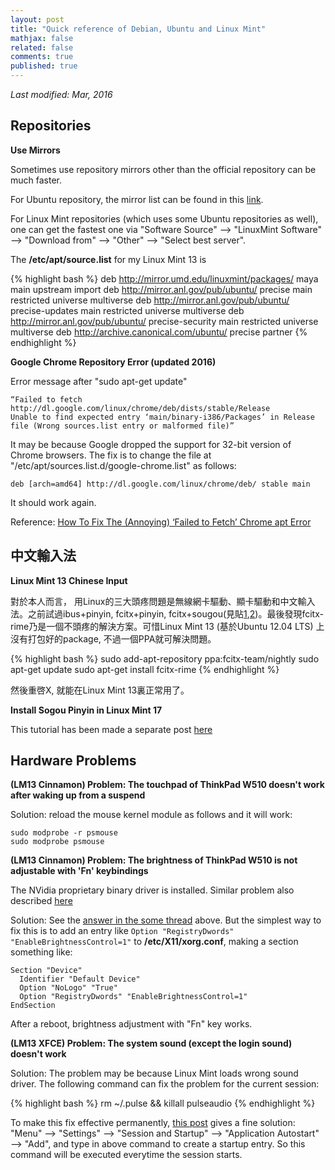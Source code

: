 ```yaml
---
layout: post
title: "Quick reference of Debian, Ubuntu and Linux Mint"
mathjax: false
related: false
comments: true
published: true
---
```



_Last modified: Mar, 2016_


## Repositories

__Use Mirrors__

Sometimes use repository mirrors other than the official repository can be much faster. 

For Ubuntu repository, the mirror list can be found in this [link](https://launchpad.net/ubuntu/+archivemirrors). 

For Linux Mint repositories (which uses some Ubuntu repositories as well), one can get the fastest one via "Software Source" --> "LinuxMint Software" --> "Download from" --> "Other" --> "Select best server". 

The __/etc/apt/source.list__ for my Linux Mint 13 is 

{% highlight bash %}
deb http://mirror.umd.edu/linuxmint/packages/ maya main upstream import
deb http://mirror.anl.gov/pub/ubuntu/ precise main restricted universe multiverse
deb http://mirror.anl.gov/pub/ubuntu/ precise-updates main restricted universe multiverse
deb http://mirror.anl.gov/pub/ubuntu/ precise-security main restricted universe multiverse
deb http://archive.canonical.com/ubuntu/ precise partner
{% endhighlight %}

__Google Chrome Repository Error (updated 2016)__

Error message after "sudo apt-get update"

```
“Failed to fetch http://dl.google.com/linux/chrome/deb/dists/stable/Release
Unable to find expected entry ‘main/binary-i386/Packages’ in Release file (Wrong sources.list entry or malformed file)”
```

It may be because Google dropped the support for 32-bit version of Chrome browsers. The fix is to change the file at "/etc/apt/sources.list.d/google-chrome.list" as follows: 

```
deb [arch=amd64] http://dl.google.com/linux/chrome/deb/ stable main
```

It should work again. 

Reference: [How To Fix The (Annoying) ‘Failed to Fetch’ Chrome apt Error](http://www.omgubuntu.co.uk/2016/03/fix-failed-to-fetch-google-chrome-apt-error-ubuntu)


## 中文輸入法

__Linux Mint 13 Chinese Input__

對於本人而言， 用Linux的三大頭疼問題是無線網卡驅動、顯卡驅動和中文輸入法。之前試過ibus+pinyin, fcitx+pinyin, fcitx+sougou(見貼[1](http://the-1.info/install-fcitx-input-method-in-mint-16/),[2](http://blog.segmentfault.com/weakish/1190000000474999))。最後發現fcitx-rime乃是一個不頭疼的解決方案。可惜Linux Mint 13 (基於Ubuntu 12.04 LTS) 上沒有打包好的package, 不過一個PPA就可解決問題。

{% highlight bash %}
sudo add-apt-repository ppa:fcitx-team/nightly
sudo apt-get update
sudo apt-get install fcitx-rime
{% endhighlight %}

然後重啓X, 就能在Linux Mint 13裏正常用了。 


__Install Sogou Pinyin in Linux Mint 17__

This tutorial has been made a separate post [here](../linux-linuxmint-17-chinese-input-sogoupinyin.html)


## Hardware Problems 

__(LM13 Cinnamon) Problem: The touchpad of ThinkPad W510 doesn't work after waking up from a suspend__

Solution: reload the mouse kernel module as follows and it will work: 

```
sudo modprobe -r psmouse
sudo modprobe psmouse
```

__(LM13 Cinnamon) Problem: The brightness of ThinkPad W510 is not adjustable with 'Fn' keybindings__ 

The NVidia proprietary binary driver is installed. Similar problem also described [here](http://forums.linuxmint.com/viewtopic.php?f=208&t=106557&p=600748&hilit=thinkpad+laptop+brightness)

Solution: See the [answer in the some thread](http://forums.linuxmint.com/viewtopic.php?f=208&t=106557&p=600748&hilit=thinkpad+laptop+brightness#p602113) above. But the simplest way to fix this is to add an entry like ```Option "RegistryDwords" "EnableBrightnessControl=1"``` to __/etc/X11/xorg.conf__, making a section something like: 

```
Section "Device"
  Identifier "Default Device"
  Option "NoLogo" "True"
  Option "RegistryDwords" "EnableBrightnessControl=1"
EndSection
```
After a reboot, brightness adjustment with "Fn" key works.

__(LM13 XFCE) Problem: The system sound (except the login sound) doesn't work__ 

Solution: The problem may be because Linux Mint loads wrong sound driver. The following command can fix the problem for the current session: 

{% highlight bash %}
rm ~/.pulse && killall pulseaudio
{% endhighlight %}

To make this fix effective permanently, [this post](http://www.linuxandlife.com/2012/05/no-sound-in-linux-mint-13-maya.html) gives a fine solution: "Menu" --> "Settings" --> "Session and Startup" --> "Application Autostart" --> "Add", and type in above command to create a startup entry. So this command will be executed everytime the session starts.
